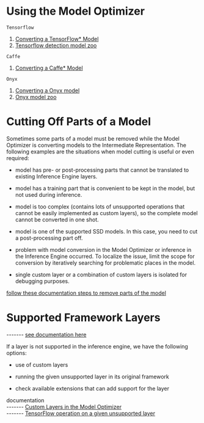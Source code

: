 # Using the Model Optimizer

`Tensorflow`
1. [Converting a TensorFlow* Model ](https://docs.openvinotoolkit.org/latest/_docs_MO_DG_prepare_model_convert_model_Convert_Model_From_TensorFlow.html) 
1. [Tensorflow detection model zoo](https://github.com/tensorflow/models/blob/master/research/object_detection/g3doc/detection_model_zoo.md)

`Caffe`
1. [Converting a Caffe* Model](https://docs.openvinotoolkit.org/latest/_docs_MO_DG_prepare_model_convert_model_Convert_Model_From_Caffe.html)

`Onyx`
1. [Converting a Onyx model](https://docs.openvinotoolkit.org/latest/_docs_MO_DG_prepare_model_convert_model_Convert_Model_From_ONNX.html)  
1. [Onyx model zoo](https://github.com/onnx/models)

# Cutting Off Parts of a Model 

Sometimes some parts of a model must be removed while the Model Optimizer is converting models to the Intermediate Representation. 
The following examples are the situations when model cutting is useful or even required:

* model has pre- or post-processing parts that cannot be translated to existing Inference Engine layers.

* model has a training part that is convenient to be kept in the model, but not used during inference.

* model is too complex (contains lots of unsupported operations that cannot be easily implemented as custom layers), so the complete model cannot be converted in one shot.

* model is one of the supported SSD models. In this case, you need to cut a post-processing part off.

* problem with model conversion in the Model Optimizer or inference in the Inference Engine occurred. To localize the issue, limit the scope for conversion by iteratively searching for problematic places in the model.

* single custom layer or a combination of custom layers is isolated for debugging purposes.


[follow these documentation steps to remove parts of the model](https://docs.openvinotoolkit.org/latest/_docs_MO_DG_prepare_model_convert_model_Cutting_Model.html)

# Supported Framework Layers
------- [see documentation here]((https://docs.openvinotoolkit.org/latest/_docs_MO_DG_prepare_model_Supported_Frameworks_Layers.html))

If a layer is not supported in the inference engine, we have the following options:

* use of custom layers

* running the given unsupported layer in its original framework

* check available extensions that can add support for the layer

documentation  
------- [Custom Layers in the Model Optimizer ](https://docs.openvinotoolkit.org/latest/_docs_MO_DG_prepare_model_customize_model_optimizer_Customize_Model_Optimizer.html)   
------- [TensorFlow operation on a given unsupported layer](https://docs.openvinotoolkit.org/latest/_docs_MO_DG_prepare_model_customize_model_optimizer_Offloading_Sub_Graph_Inference.html)
